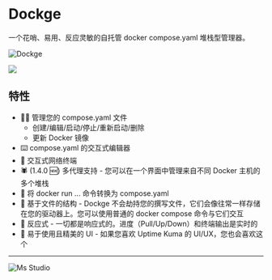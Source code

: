 # Dockge

一个花哨、易用、反应灵敏的自托管 docker compose.yaml 堆栈型管理器。

![Dockge](https://file.lifebus.top/imgs/dockge_cover.png)

![](https://img.shields.io/badge/%E6%96%B0%E7%96%86%E8%90%8C%E6%A3%AE%E8%BD%AF%E4%BB%B6%E5%BC%80%E5%8F%91%E5%B7%A5%E4%BD%9C%E5%AE%A4-%E6%8F%90%E4%BE%9B%E6%8A%80%E6%9C%AF%E6%94%AF%E6%8C%81-blue)

## 特性

+ 🧑‍💼 管理您的 compose.yaml 文件
    + 创建/编辑/启动/停止/重新启动/删除
    + 更新 Docker 镜像
+ ⌨️ compose.yaml 的交互式编辑器
+ 🦦 交互式网络终端
+ 🕷️ (1.4.0 🆕) 多代理支持 - 您可以在一个界面中管理来自不同 Docker 主机的多个堆栈
+ 🏪 将 docker run ... 命令转换为 compose.yaml
+ 📙 基于文件的结构 - Dockge 不会劫持您的撰写文件，它们会像往常一样存储在您的驱动器上。您可以使用普通的 docker compose
  命令与它们交互
+ 🚄 反应式 - 一切都是响应式的。进度（Pull/Up/Down）和终端输出是实时的
+ 🐣 易于使用且精美的 UI - 如果您喜欢 Uptime Kuma 的 UI/UX，您也会喜欢这个

---

![Ms Studio](https://file.lifebus.top/imgs/ms_blank_001.png)

